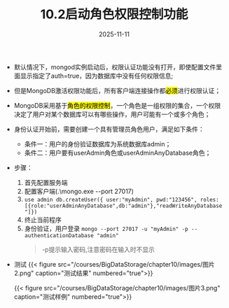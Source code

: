 ﻿---
title: 10.2启动角色权限控制功能
date: 2025-11-11
type: book
---


- 默认情况下，mongod实例启动后，权限认证功能没有打开，即使配置文件里面显示指定了auth=true，因为数据库中没有任何权限信息;
- 但是MongoDB激活权限功能后，所有客户端连接操作都<mark>必须</mark>进行权限认证；
- MongoDB采用基于<mark>角色的权限控制</mark>，一个角色是一组权限的集合，一个权限决定了用户对某个数据库可以有哪些操作，用户可能有一个或多个角色；
- 身份认证开始前，需要创建一个具有管理员角色用户，满足如下条件：
  - 条件一：用户的身份验证数据库为系统数据库admin；
  - 条件二：用户要有userAdmin角色或userAdminAnyDatabase角色；
 - 步骤：
   1. 首先配置服务端
   2. 配置客户端(.\mongo.exe --port 27017)
   3. ``use admin db.createUser({
       user:"myAdmin",
       pwd:"123456",
       roles:[{role:"userAdminAnyDatabase",db:"admin"},"readWriteAnyDatabase"]})``
   4. 终止当前程序
   5. 身份验证，用户登录
       ``mongo --port 27017 -u "myAdmin" -p --authenticationDatabase "admin" ``
      > -p提示输入密码,注意密码在输入时不显示
      
  - 测试
  {{< figure src="/courses/BigDataStorage/chapter10/images/图片2.png" caption="测试结果" numbered="true">}}
  
    {{< figure src="/courses/BigDataStorage/chapter10/images/图片3.png" caption="测试样例" numbered="true">}}

